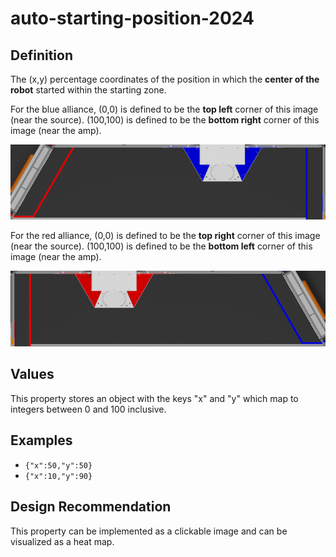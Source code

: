 # auto-starting-position-2024

## Definition
The (x,y) percentage coordinates of the position in which the **center of the robot** started within the starting zone. 

For the blue alliance, (0,0) is defined to be the **top left** corner of this image (near the source). (100,100) is defined to be the **bottom right** corner of this image (near the amp).

![blue auto starting area 2024](../../assets/auto-starting-area-blue-2024.png)

For the red alliance, (0,0) is defined to be the **top right** corner of this image (near the source). (100,100) is defined to be the **bottom left** corner of this image (near the amp).

![red auto starting area 2024](../../assets/auto-starting-area-red-2024.png)


## Values
This property stores an object with the keys "x" and "y" which map to integers between 0 and 100 inclusive.

## Examples
- `{"x":50,"y":50}`
- `{"x":10,"y":90}`

## Design Recommendation
This property can be implemented as a clickable image and can be visualized as a heat map.

